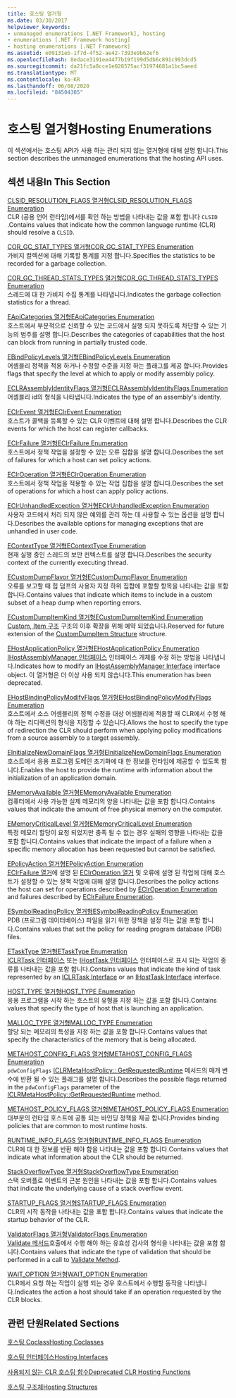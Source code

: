 ```yaml
---
title: 호스팅 열거형
ms.date: 03/30/2017
helpviewer_keywords:
- unmanaged enumerations [.NET Framework], hosting
- enumerations [.NET Framework hosting]
- hosting enumerations [.NET Framework]
ms.assetid: e09131eb-1f7d-4f52-ae42-7393e9b62ef6
ms.openlocfilehash: 8edace3191ee4477b19f199d5db6c891c993dcd5
ms.sourcegitcommit: da21fc5a8cce1e028575acf31974681a1bc5aeed
ms.translationtype: MT
ms.contentlocale: ko-KR
ms.lasthandoff: 06/08/2020
ms.locfileid: "84504305"
---
```

# <a name="hosting-enumerations"></a><span data-ttu-id="b3310-102">호스팅 열거형</span><span class="sxs-lookup"><span data-stu-id="b3310-102">Hosting Enumerations</span></span>
<span data-ttu-id="b3310-103">이 섹션에서는 호스팅 API가 사용 하는 관리 되지 않는 열거형에 대해 설명 합니다.</span><span class="sxs-lookup"><span data-stu-id="b3310-103">This section describes the unmanaged enumerations that the hosting API uses.</span></span>  
  
## <a name="in-this-section"></a><span data-ttu-id="b3310-104">섹션 내용</span><span class="sxs-lookup"><span data-stu-id="b3310-104">In This Section</span></span>  
 [<span data-ttu-id="b3310-105">CLSID_RESOLUTION_FLAGS 열거형</span><span class="sxs-lookup"><span data-stu-id="b3310-105">CLSID_RESOLUTION_FLAGS Enumeration</span></span>](clsid-resolution-flags-enumeration.md)  
 <span data-ttu-id="b3310-106">CLR (공용 언어 런타임)에서를 확인 하는 방법을 나타내는 값을 포함 합니다 `CLSID` .</span><span class="sxs-lookup"><span data-stu-id="b3310-106">Contains values that indicate how the common language runtime (CLR) should resolve a `CLSID`.</span></span>  
  
 [<span data-ttu-id="b3310-107">COR_GC_STAT_TYPES 열거형</span><span class="sxs-lookup"><span data-stu-id="b3310-107">COR_GC_STAT_TYPES Enumeration</span></span>](cor-gc-stat-types-enumeration.md)  
 <span data-ttu-id="b3310-108">가비지 컬렉션에 대해 기록할 통계를 지정 합니다.</span><span class="sxs-lookup"><span data-stu-id="b3310-108">Specifies the statistics to be recorded for a garbage collection.</span></span>  
  
 [<span data-ttu-id="b3310-109">COR_GC_THREAD_STATS_TYPES 열거형</span><span class="sxs-lookup"><span data-stu-id="b3310-109">COR_GC_THREAD_STATS_TYPES Enumeration</span></span>](cor-gc-thread-stats-types-enumeration.md)  
 <span data-ttu-id="b3310-110">스레드에 대 한 가비지 수집 통계를 나타냅니다.</span><span class="sxs-lookup"><span data-stu-id="b3310-110">Indicates the garbage collection statistics for a thread.</span></span>  
  
 [<span data-ttu-id="b3310-111">EApiCategories 열거형</span><span class="sxs-lookup"><span data-stu-id="b3310-111">EApiCategories Enumeration</span></span>](eapicategories-enumeration.md)  
 <span data-ttu-id="b3310-112">호스트에서 부분적으로 신뢰할 수 있는 코드에서 실행 되지 못하도록 차단할 수 있는 기능의 범주를 설명 합니다.</span><span class="sxs-lookup"><span data-stu-id="b3310-112">Describes the categories of capabilities that the host can block from running in partially trusted code.</span></span>  
  
 [<span data-ttu-id="b3310-113">EBindPolicyLevels 열거형</span><span class="sxs-lookup"><span data-stu-id="b3310-113">EBindPolicyLevels Enumeration</span></span>](ebindpolicylevels-enumeration.md)  
 <span data-ttu-id="b3310-114">어셈블리 정책을 적용 하거나 수정할 수준을 지정 하는 플래그를 제공 합니다.</span><span class="sxs-lookup"><span data-stu-id="b3310-114">Provides flags that specify the level at which to apply or modify assembly policy.</span></span>  
  
 [<span data-ttu-id="b3310-115">ECLRAssemblyIdentityFlags 열거형</span><span class="sxs-lookup"><span data-stu-id="b3310-115">ECLRAssemblyIdentityFlags Enumeration</span></span>](eclrassemblyidentityflags-enumeration.md)  
 <span data-ttu-id="b3310-116">어셈블리 id의 형식을 나타냅니다.</span><span class="sxs-lookup"><span data-stu-id="b3310-116">Indicates the type of an assembly's identity.</span></span>  
  
 [<span data-ttu-id="b3310-117">EClrEvent 열거형</span><span class="sxs-lookup"><span data-stu-id="b3310-117">EClrEvent Enumeration</span></span>](eclrevent-enumeration.md)  
 <span data-ttu-id="b3310-118">호스트가 콜백을 등록할 수 있는 CLR 이벤트에 대해 설명 합니다.</span><span class="sxs-lookup"><span data-stu-id="b3310-118">Describes the CLR events for which the host can register callbacks.</span></span>  
  
 [<span data-ttu-id="b3310-119">EClrFailure 열거형</span><span class="sxs-lookup"><span data-stu-id="b3310-119">EClrFailure Enumeration</span></span>](eclrfailure-enumeration.md)  
 <span data-ttu-id="b3310-120">호스트에서 정책 작업을 설정할 수 있는 오류 집합을 설명 합니다.</span><span class="sxs-lookup"><span data-stu-id="b3310-120">Describes the set of failures for which a host can set policy actions.</span></span>  
  
 [<span data-ttu-id="b3310-121">EClrOperation 열거형</span><span class="sxs-lookup"><span data-stu-id="b3310-121">EClrOperation Enumeration</span></span>](eclroperation-enumeration.md)  
 <span data-ttu-id="b3310-122">호스트에서 정책 작업을 적용할 수 있는 작업 집합을 설명 합니다.</span><span class="sxs-lookup"><span data-stu-id="b3310-122">Describes the set of operations for which a host can apply policy actions.</span></span>  
  
 [<span data-ttu-id="b3310-123">EClrUnhandledException 열거형</span><span class="sxs-lookup"><span data-stu-id="b3310-123">EClrUnhandledException Enumeration</span></span>](eclrunhandledexception-enumeration.md)  
 <span data-ttu-id="b3310-124">사용자 코드에서 처리 되지 않은 예외를 관리 하는 데 사용할 수 있는 옵션을 설명 합니다.</span><span class="sxs-lookup"><span data-stu-id="b3310-124">Describes the available options for managing exceptions that are unhandled in user code.</span></span>  
  
 [<span data-ttu-id="b3310-125">EContextType 열거형</span><span class="sxs-lookup"><span data-stu-id="b3310-125">EContextType Enumeration</span></span>](econtexttype-enumeration.md)  
 <span data-ttu-id="b3310-126">현재 실행 중인 스레드의 보안 컨텍스트를 설명 합니다.</span><span class="sxs-lookup"><span data-stu-id="b3310-126">Describes the security context of the currently executing thread.</span></span>  
  
 [<span data-ttu-id="b3310-127">ECustomDumpFlavor 열거형</span><span class="sxs-lookup"><span data-stu-id="b3310-127">ECustomDumpFlavor Enumeration</span></span>](ecustomdumpflavor-enumeration.md)  
 <span data-ttu-id="b3310-128">오류를 보고할 때 힙 덤프의 사용자 지정 하위 집합에 포함할 항목을 나타내는 값을 포함 합니다.</span><span class="sxs-lookup"><span data-stu-id="b3310-128">Contains values that indicate which items to include in a custom subset of a heap dump when reporting errors.</span></span>  
  
 [<span data-ttu-id="b3310-129">ECustomDumpItemKind 열거형</span><span class="sxs-lookup"><span data-stu-id="b3310-129">ECustomDumpItemKind Enumeration</span></span>](ecustomdumpitemkind-enumeration.md)  
 <span data-ttu-id="b3310-130">[Custom, Item 구조](customdumpitem-structure.md) 구조의 이후 확장을 위해 예약 되었습니다.</span><span class="sxs-lookup"><span data-stu-id="b3310-130">Reserved for future extension of the [CustomDumpItem Structure](customdumpitem-structure.md) structure.</span></span>  
  
 [<span data-ttu-id="b3310-131">EHostApplicationPolicy 열거형</span><span class="sxs-lookup"><span data-stu-id="b3310-131">EHostApplicationPolicy Enumeration</span></span>](ehostapplicationpolicy-enumeration.md)  
 <span data-ttu-id="b3310-132">[IHostAssemblyManager 인터페이스](ihostassemblymanager-interface.md) 인터페이스 개체를 수정 하는 방법을 나타냅니다.</span><span class="sxs-lookup"><span data-stu-id="b3310-132">Indicates how to modify an [IHostAssemblyManager Interface](ihostassemblymanager-interface.md) interface object.</span></span> <span data-ttu-id="b3310-133">이 열거형은 더 이상 사용 되지 않습니다.</span><span class="sxs-lookup"><span data-stu-id="b3310-133">This enumeration has been deprecated.</span></span>  
  
 [<span data-ttu-id="b3310-134">EHostBindingPolicyModifyFlags 열거형</span><span class="sxs-lookup"><span data-stu-id="b3310-134">EHostBindingPolicyModifyFlags Enumeration</span></span>](ehostbindingpolicymodifyflags-enumeration.md)  
 <span data-ttu-id="b3310-135">호스트에서 소스 어셈블리의 정책 수정을 대상 어셈블리에 적용할 때 CLR에서 수행 해야 하는 리디렉션의 형식을 지정할 수 있습니다.</span><span class="sxs-lookup"><span data-stu-id="b3310-135">Allows the host to specify the type of redirection the CLR should perform when applying policy modifications from a source assembly to a target assembly.</span></span>  
  
 [<span data-ttu-id="b3310-136">EInitializeNewDomainFlags 열거형</span><span class="sxs-lookup"><span data-stu-id="b3310-136">EInitializeNewDomainFlags Enumeration</span></span>](einitializenewdomainflags-enumeration.md)  
 <span data-ttu-id="b3310-137">호스트에서 응용 프로그램 도메인 초기화에 대 한 정보를 런타임에 제공할 수 있도록 합니다.</span><span class="sxs-lookup"><span data-stu-id="b3310-137">Enables the host to provide the runtime with information about the initialization of an application domain.</span></span>  
  
 [<span data-ttu-id="b3310-138">EMemoryAvailable 열거형</span><span class="sxs-lookup"><span data-stu-id="b3310-138">EMemoryAvailable Enumeration</span></span>](ememoryavailable-enumeration.md)  
 <span data-ttu-id="b3310-139">컴퓨터에서 사용 가능한 실제 메모리의 양을 나타내는 값을 포함 합니다.</span><span class="sxs-lookup"><span data-stu-id="b3310-139">Contains values that indicate the amount of free physical memory on the computer.</span></span>  
  
 [<span data-ttu-id="b3310-140">EMemoryCriticalLevel 열거형</span><span class="sxs-lookup"><span data-stu-id="b3310-140">EMemoryCriticalLevel Enumeration</span></span>](ememorycriticallevel-enumeration.md)  
 <span data-ttu-id="b3310-141">특정 메모리 할당이 요청 되었지만 충족 될 수 없는 경우 실패의 영향을 나타내는 값을 포함 합니다.</span><span class="sxs-lookup"><span data-stu-id="b3310-141">Contains values that indicate the impact of a failure when a specific memory allocation has been requested but cannot be satisfied.</span></span>  
  
 [<span data-ttu-id="b3310-142">EPolicyAction 열거형</span><span class="sxs-lookup"><span data-stu-id="b3310-142">EPolicyAction Enumeration</span></span>](epolicyaction-enumeration.md)  
 <span data-ttu-id="b3310-143">[EClrFailure 열거](eclrfailure-enumeration.md)에 설명 된 [EClrOperation 열거](eclroperation-enumeration.md) 및 오류에 설명 된 작업에 대해 호스트가 설정할 수 있는 정책 작업에 대해 설명 합니다.</span><span class="sxs-lookup"><span data-stu-id="b3310-143">Describes the policy actions the host can set for operations described by [EClrOperation Enumeration](eclroperation-enumeration.md) and failures described by [EClrFailure Enumeration](eclrfailure-enumeration.md).</span></span>  
  
 [<span data-ttu-id="b3310-144">ESymbolReadingPolicy 열거형</span><span class="sxs-lookup"><span data-stu-id="b3310-144">ESymbolReadingPolicy Enumeration</span></span>](esymbolreadingpolicy-enumeration.md)  
 <span data-ttu-id="b3310-145">PDB (프로그램 데이터베이스) 파일을 읽기 위한 정책을 설정 하는 값을 포함 합니다.</span><span class="sxs-lookup"><span data-stu-id="b3310-145">Contains values that set the policy for reading program database (PDB) files.</span></span>  
  
 [<span data-ttu-id="b3310-146">ETaskType 열거형</span><span class="sxs-lookup"><span data-stu-id="b3310-146">ETaskType Enumeration</span></span>](etasktype-enumeration.md)  
 <span data-ttu-id="b3310-147">[ICLRTask 인터페이스](iclrtask-interface.md) 또는 [IHostTask 인터페이스](ihosttask-interface.md) 인터페이스로 표시 되는 작업의 종류를 나타내는 값을 포함 합니다.</span><span class="sxs-lookup"><span data-stu-id="b3310-147">Contains values that indicate the kind of task represented by an [ICLRTask Interface](iclrtask-interface.md) or an [IHostTask Interface](ihosttask-interface.md) interface.</span></span>  
  
 [<span data-ttu-id="b3310-148">HOST_TYPE 열거형</span><span class="sxs-lookup"><span data-stu-id="b3310-148">HOST_TYPE Enumeration</span></span>](host-type-enumeration.md)  
 <span data-ttu-id="b3310-149">응용 프로그램을 시작 하는 호스트의 유형을 지정 하는 값을 포함 합니다.</span><span class="sxs-lookup"><span data-stu-id="b3310-149">Contains values that specify the type of host that is launching an application.</span></span>  
  
 [<span data-ttu-id="b3310-150">MALLOC_TYPE 열거형</span><span class="sxs-lookup"><span data-stu-id="b3310-150">MALLOC_TYPE Enumeration</span></span>](malloc-type-enumeration.md)  
 <span data-ttu-id="b3310-151">할당 되는 메모리의 특성을 지정 하는 값을 포함 합니다.</span><span class="sxs-lookup"><span data-stu-id="b3310-151">Contains values that specify the characteristics of the memory that is being allocated.</span></span>  
  
 [<span data-ttu-id="b3310-152">METAHOST_CONFIG_FLAGS 열거형</span><span class="sxs-lookup"><span data-stu-id="b3310-152">METAHOST_CONFIG_FLAGS Enumeration</span></span>](metahost-config-flags-enumeration.md)  
 <span data-ttu-id="b3310-153">`pdwConfigFlags` [ICLRMetaHostPolicy:: GetRequestedRuntime](iclrmetahostpolicy-getrequestedruntime-method.md) 메서드의 매개 변수에 반환 될 수 있는 플래그를 설명 합니다.</span><span class="sxs-lookup"><span data-stu-id="b3310-153">Describes the possible flags returned in the `pdwConfigFlags` parameter of the [ICLRMetaHostPolicy::GetRequestedRuntime](iclrmetahostpolicy-getrequestedruntime-method.md) method.</span></span>  
  
 [<span data-ttu-id="b3310-154">METAHOST_POLICY_FLAGS 열거형</span><span class="sxs-lookup"><span data-stu-id="b3310-154">METAHOST_POLICY_FLAGS Enumeration</span></span>](metahost-policy-flags-enumeration.md)  
 <span data-ttu-id="b3310-155">대부분의 런타임 호스트에 공통 되는 바인딩 정책을 제공 합니다.</span><span class="sxs-lookup"><span data-stu-id="b3310-155">Provides binding policies that are common to most runtime hosts.</span></span>  
  
 [<span data-ttu-id="b3310-156">RUNTIME_INFO_FLAGS 열거형</span><span class="sxs-lookup"><span data-stu-id="b3310-156">RUNTIME_INFO_FLAGS Enumeration</span></span>](runtime-info-flags-enumeration.md)  
 <span data-ttu-id="b3310-157">CLR에 대 한 정보를 반환 해야 함을 나타내는 값을 포함 합니다.</span><span class="sxs-lookup"><span data-stu-id="b3310-157">Contains values that indicate what information about the CLR should be returned.</span></span>  
  
 [<span data-ttu-id="b3310-158">StackOverflowType 열거형</span><span class="sxs-lookup"><span data-stu-id="b3310-158">StackOverflowType Enumeration</span></span>](stackoverflowtype-enumeration.md)  
 <span data-ttu-id="b3310-159">스택 오버플로 이벤트의 근본 원인을 나타내는 값을 포함 합니다.</span><span class="sxs-lookup"><span data-stu-id="b3310-159">Contains values that indicate the underlying cause of a stack overflow event.</span></span>  
  
 [<span data-ttu-id="b3310-160">STARTUP_FLAGS 열거형</span><span class="sxs-lookup"><span data-stu-id="b3310-160">STARTUP_FLAGS Enumeration</span></span>](startup-flags-enumeration.md)  
 <span data-ttu-id="b3310-161">CLR의 시작 동작을 나타내는 값을 포함 합니다.</span><span class="sxs-lookup"><span data-stu-id="b3310-161">Contains values that indicate the startup behavior of the CLR.</span></span>  
  
 [<span data-ttu-id="b3310-162">ValidatorFlags 열거형</span><span class="sxs-lookup"><span data-stu-id="b3310-162">ValidatorFlags Enumeration</span></span>](validatorflags-enumeration.md)  
 <span data-ttu-id="b3310-163">[Validate 메서드](iclrvalidator-validate-method.md)호출에서 수행 해야 하는 유효성 검사의 형식을 나타내는 값을 포함 합니다.</span><span class="sxs-lookup"><span data-stu-id="b3310-163">Contains values that indicate the type of validation that should be performed in a call to [Validate Method](iclrvalidator-validate-method.md).</span></span>  
  
 [<span data-ttu-id="b3310-164">WAIT_OPTION 열거형</span><span class="sxs-lookup"><span data-stu-id="b3310-164">WAIT_OPTION Enumeration</span></span>](wait-option-enumeration.md)  
 <span data-ttu-id="b3310-165">CLR에서 요청 하는 작업이 실행 되는 경우 호스트에서 수행할 동작을 나타냅니다.</span><span class="sxs-lookup"><span data-stu-id="b3310-165">Indicates the action a host should take if an operation requested by the CLR blocks.</span></span>  
  
## <a name="related-sections"></a><span data-ttu-id="b3310-166">관련 단원</span><span class="sxs-lookup"><span data-stu-id="b3310-166">Related Sections</span></span>  
 [<span data-ttu-id="b3310-167">호스팅 Coclass</span><span class="sxs-lookup"><span data-stu-id="b3310-167">Hosting Coclasses</span></span>](hosting-coclasses.md)  
  
 [<span data-ttu-id="b3310-168">호스팅 인터페이스</span><span class="sxs-lookup"><span data-stu-id="b3310-168">Hosting Interfaces</span></span>](hosting-interfaces.md)  
  
 [<span data-ttu-id="b3310-169">사용되지 않는 CLR 호스팅 함수</span><span class="sxs-lookup"><span data-stu-id="b3310-169">Deprecated CLR Hosting Functions</span></span>](deprecated-clr-hosting-functions.md)  
  
 [<span data-ttu-id="b3310-170">호스팅 구조체</span><span class="sxs-lookup"><span data-stu-id="b3310-170">Hosting Structures</span></span>](hosting-structures.md)
